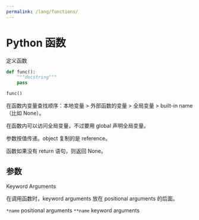 ```yaml
---
permalink: /lang/functions/
---
```


# Python 函数

定义函数

```py
def func():
    """docstring"""
    pass

func()
```

在函数内变量查找顺序：本地变量 > 外部函数的变量 > 全局变量 > built-in name（比如 None）。

在函数内可以访问全局变量，不过要用 global 声明全局变量。

参数按值传递。object 复制的是 reference。

函数如果没有 return 语句，则返回 None。

## 参数

Keyword Arguments

在调用函数时，keyword arguments 放在 positional arguments 的后面。

`*name` positional arguments
`**name` keyword arguments


